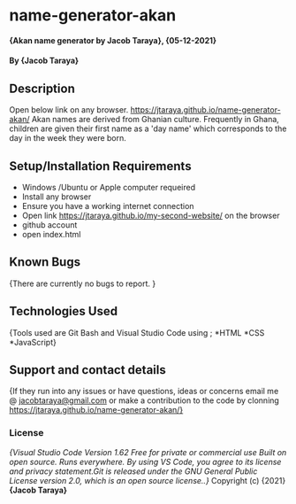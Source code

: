 # name-generator-akan
#### {Akan name generator by Jacob Taraya}, {05-12-2021}
#### By **{Jacob Taraya}**
## Description
Open below link on any browser.
https://jtaraya.github.io/name-generator-akan/
Akan names are derived from Ghanian culture. Frequently in Ghana, children are given their first name as a 'day name' which corresponds to the day in the week they were born.
## Setup/Installation Requirements
* Windows /Ubuntu or Apple computer requeired
* Install any browser
* Ensure you have a working internet connection
* Open link https://jtaraya.github.io/my-second-website/ on the browser
* github account
* open index.html
## Known Bugs
{There are currently no bugs to report. }
## Technologies Used
{Tools used are Git Bash and Visual Studio Code using ;
*HTML
*CSS
*JavaScript}
## Support and contact details
{If they run into any issues or have questions, ideas or concerns email me @ jacobtaraya@gmail.com or make a contribution to the code by clonning https://jtaraya.github.io/name-generator-akan/}
### License
*{Visual Studio Code Version 1.62 Free for private or commercial use Built on open source. Runs everywhere. By using VS Code, you agree to its license and privacy statement.Git is released under the GNU General Public License version 2.0, which is an open source license..}*
Copyright (c) {2021} **{Jacob Taraya}**
